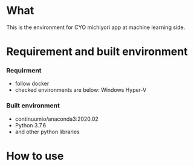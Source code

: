 # What

This is the environment for CYO michiyori app at machine learning side.

# Requirement and built environment

### Requirment
* follow docker
* checked environments are below:
Windows Hyper-V

### Built environment
* continuumio/anaconda3:2020.02
* Python 3.7.6
* and other python libraries

# How to use


